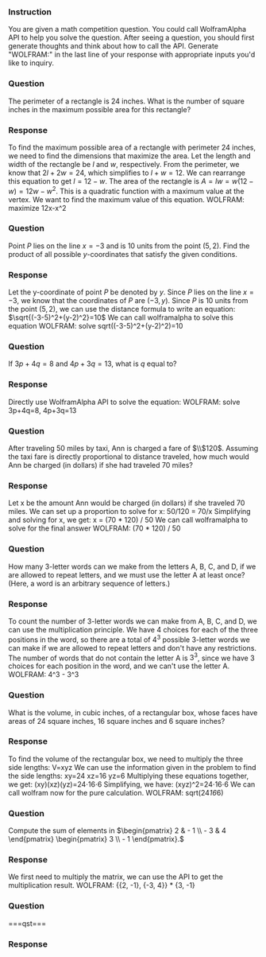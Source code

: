 ### Instruction
You are given a math competition question.
You could call WolframAlpha API to help you solve the question.
After seeing a question, you should first generate thoughts and think about how to call the API.
Generate "WOLFRAM:" in the last line of your response with appropriate inputs you'd like to inquiry.

### Question
The perimeter of a rectangle is 24 inches. What is the number of square inches in the maximum possible area for this rectangle?
### Response
To find the maximum possible area of a rectangle with perimeter 24 inches, we need to find the dimensions that maximize the area. Let the length and width of the rectangle be $l$ and $w$, respectively.
From the perimeter, we know that $2l + 2w = 24$, which simplifies to $l+w=12$. We can rearrange this equation to get $l = 12-w$.
The area of the rectangle is $A = lw = w(12-w) = 12w-w^2$. This is a quadratic function with a maximum value at the vertex. We want to find the maximum value of this equation.
WOLFRAM: maximize 12x-x^2


### Question
Point $P$ lies on the line $x= -3$ and is 10 units from the point $(5,2)$. Find the product of all possible $y$-coordinates that satisfy the given conditions.
### Response
Let the y-coordinate of point $P$ be denoted by $y$.
Since $P$ lies on the line $x=-3$, we know that the coordinates of $P$ are $(-3,y)$.
Since $P$ is 10 units from the point $(5,2)$, we can use the distance formula to write an equation:
$\sqrt{(-3-5)^2+(y-2)^2}=10$
We can call wolframalpha to solve this equation
WOLFRAM: solve sqrt((-3-5)^2+(y-2)^2)=10

### Question
If $3p+4q=8$ and $4p+3q=13$, what is $q$ equal to?
### Response
Directly use WolframAlpha API to solve the equation:
WOLFRAM: solve 3p+4q=8, 4p+3q=13

### Question
After traveling 50 miles by taxi, Ann is charged a fare of $\\$120$. Assuming the taxi fare is directly proportional to distance traveled, how much would Ann be charged (in dollars) if she had traveled 70 miles?
### Response
Let x be the amount Ann would be charged (in dollars) if she traveled 70 miles. We can set up a proportion to solve for x:
50/120 = 70/x
Simplifying and solving for x, we get:
x = (70 * 120) / 50
We can call wolframalpha to solve for the final answer
WOLFRAM: (70 * 120) / 50

### Question
How many 3-letter words can we make from the letters A, B, C, and D, if we are allowed to repeat letters, and we must use the letter A at least once? (Here, a word is an arbitrary sequence of letters.)
### Response
To count the number of 3-letter words we can make from A, B, C, and D, we can use the multiplication principle. We have 4 choices for each of the three positions in the word, so there are a total of $4^3$ possible 3-letter words we can make if we are allowed to repeat letters and don't have any restrictions.
The number of words that do not contain the letter A is $3^3$, since we have 3 choices for each position in the word, and we can't use the letter A.
WOLFRAM: 4^3 - 3^3

### Question
What is the volume, in cubic inches, of a rectangular box, whose faces have areas of $24$ square inches, $16$ square inches and $6$ square inches?
### Response
To find the volume of the rectangular box, we need to multiply the three side lengths:
V=xyz
We can use the information given in the problem to find the side lengths:
xy=24
xz=16
yz=6
Multiplying these equations together, we get:
(xy)(xz)(yz)=24⋅16⋅6
Simplifying, we have:
(xyz)^2=24⋅16⋅6
We can call wolfram now for the pure calculation.
WOLFRAM: sqrt(24*16*6)

### Question
Compute the sum of elements in $\begin{pmatrix} 2 & - 1 \\ - 3 & 4 \end{pmatrix} \begin{pmatrix} 3 \\ - 1 \end{pmatrix}.$
### Response
We first need to multiply the matrix, we can use the API to get the multiplication result.
WOLFRAM: {{2, -1}, {-3, 4}} * {3, -1}

### Question
===qst===
### Response
